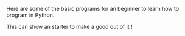 Here are some of the basic programs for an beginner to learn how to program in Python.

This can show an starter to make a good out of it !
